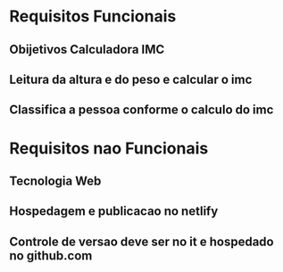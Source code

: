 # Requisitos Funcionais
## Obijetivos Calculadora IMC
## Leitura da altura e do peso e calcular o imc
## Classifica a pessoa conforme o calculo do imc
# Requisitos nao Funcionais
## Tecnologia Web
## Hospedagem e publicacao no netlify
## Controle de versao deve ser no it e hospedado no github.com